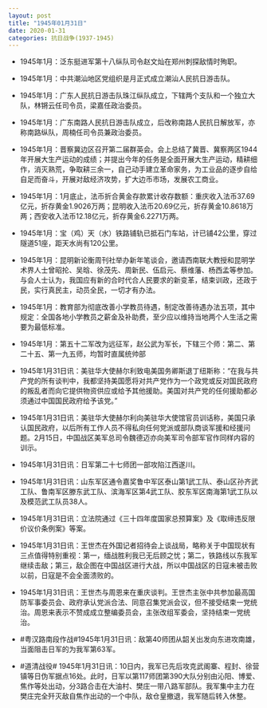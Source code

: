 ```yaml
---
layout: post
title: "1945年01月31日"
date: 2020-01-31
categories: 抗日战争(1937-1945)
---
```


<meta name="referrer" content="no-referrer" />

- 1945年1月：泛东挺进军第十八纵队司令赵文灿在郑州刺探敌情时殉职。 

- 1945年1月：中共潮汕地区党组织是月正式成立潮汕人民抗日游击队。 

- 1945年1月：广东人民抗日游击队珠江纵队成立，下辖两个支队和一个独立大队，林锵云任司令员，梁嘉任政治委员。 

- 1945年1月：广东南路人民抗日游击队成立，后改称南路人民抗日解放军，亦称南路纵队，周楠任司令员兼政治委员。 

- 1945年1月：晋察冀边区召开第二届群英会。会上总结了冀晋、冀察两区1944年开展大生产运动的成绩；并提出今年的任务是全面开展大生产运动，精耕细作，消灭熟荒，争取耕三余一，自己动手建立革命家务，为工业品的逐步自给自足而奋斗，开展对敌经济攻势，扩大边币市场，发展农工商业。 

- 1945年1月：1月底止，法币折合黄金存款累计收存数额：重庆收入法币37.69亿元，折存黄金1.9026万两；昆明收入法币20.69亿元，折存黄金10.8618万两；西安收入法币12.18亿元，折存黄金6.2271万两。 

- 1945年1月：宝（鸡）天（水）铁路铺轨已抵石门车站，计已铺42公里，穿过隧道51座，距天水尚有120公里。 

- 1945年1月：昆明新论衡周刊社举办新年笔谈会，邀请西南联大教授和昆明学术界人士曾昭抡、吴晗、徐茂先、周新民、伍启元、蔡维藩、杨西孟等参加。与会人士认为，我国应有新的合时代合人民要求的新变革，结束训政，还政于民，实行真民主，动员全民，一切才有办法。 

- 1945年1月：教育部为彻底改善小学教员待遇，制定改善待遇办法五项，其中规定：全国各地小学教员之薪金及补助费，至少应以维持当地两个人生活之需要为最低标准。 

- 1945年1月：第五十二军改为远征军，赵公武为军长，下辖三个师：第二、第二十五、第一九五师，均暂时直属统帅部 

- 1945年1月31日讯：美驻华大使赫尔利致电美国务卿斯退丁纽斯称：“在我与共产党的所有谈判中，我都坚持美国愿将对共产党作为一个政党或反对国民政府的叛乱者而向它提供物资供应或给予其他援助。美国对共产党的任何援助都必须通过中国国民政府给予该党。” 

- 1945年1月31日讯：美驻华大使赫尔利向美驻华大使馆官员训话称，美国只承认国民政府，以后所有工作人员不得私向任何党派或部队商谈军援和经援问题。2月15日，中国战区美军总司令魏德迈亦向美军司令部军官作同样内容的训示。 

- 1945年1月31日讯：日军第二十七师团一部攻陷江西遂川。 

- 1945年1月31日讯：山东军区通令嘉奖鲁中军区泰山第1武工队、泰山区孙齐武工队、鲁南军区滕东武工队、滨海军区第4武工队、胶东军区南海第1武工队以及模范武工队员38人。 

- 1945年1月31日讯：立法院通过《三十四年度国家总预算案》及《取缔违反限价议价条例案》等案。 

- 1945年1月31日讯：王世杰在外国记者招待会上谈战局，略称关于中国现状有三点值得特别重视：第一，缅战胜利我已无后顾之忧；第二，铁路线以东我军继续击敌；第三，敌企图在中国战区进行大战，所以中国战区的日寇未被击败以前，日寇是不会全面溃败的。 

- 1945年1月31日讯：王世杰与周恩来在重庆谈判。王世杰主张中共参加最高国防军事委员会、政府承认党派合法、同意召集党派会议，但不接受结束一党统治。周恩来表示不赞成成立整编委员会，主张改组军委会，坚持结束一党统治。 

- #粤汉路南段作战#1945年1月31日讯：敌第40师团从韶关出发向东进攻南雄，当面阻击日军的为我军第63军。 

- #道清战役# 1945年1月31日讯：10日内，我军已先后攻克武阁寨、程封、徐营镇等日伪军据点16处。此时，日军以第117师团第390大队分别由沁阳、博爱、焦作等处出动，分3路合击在大油村、樊庄一带八路军部队。我军集中主力在樊庄完全歼灭敌自焦作出动的一个中队，敌仓皇撤退，我军随后转入休整。 

